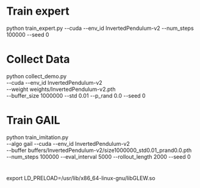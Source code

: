 # Train expert
python train_expert.py --cuda --env_id InvertedPendulum-v2 --num_steps 100000 --seed 0

# Collect Data
python collect_demo.py \
    --cuda --env_id InvertedPendulum-v2 \
    --weight weights/InvertedPendulum-v2.pth \
    --buffer_size 1000000 --std 0.01 --p_rand 0.0 --seed 0

# Train GAIL
python train_imitation.py \
    --algo gail --cuda --env_id InvertedPendulum-v2 \
    --buffer buffers/InvertedPendulum-v2/size1000000_std0.01_prand0.0.pth \
    --num_steps 100000 --eval_interval 5000 --rollout_length 2000 --seed 0

# 
export LD_PRELOAD=/usr/lib/x86_64-linux-gnu/libGLEW.so


